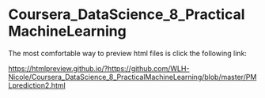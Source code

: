 # Coursera_DataScience_8_PracticalMachineLearning

The most comfortable way to preview html files is click the following link: 

https://htmlpreview.github.io/?https://github.com/WLH-Nicole/Coursera_DataScience_8_PracticalMachineLearning/blob/master/PMLprediction2.html
